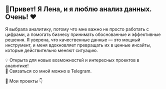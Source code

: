 ## 🤚Привет! Я Лена, и я люблю анализ данных. Очень! ❤️

Я выбрала аналитику, потому что мне важно не просто работать с цифрами, а помогать бизнесу принимать обоснованные и эффективные решения. Я уверена, что качественные данные — это мощный инструмент, и меня вдохновляет превращать их в ценные инсайты, которые действительно меняют ситуацию.

💡 Открыта для новых возможностей и интересных проектов в аналитике!  
📩 Связаться со мной можно в Telegram.  

📂 Мои проекты 👇
